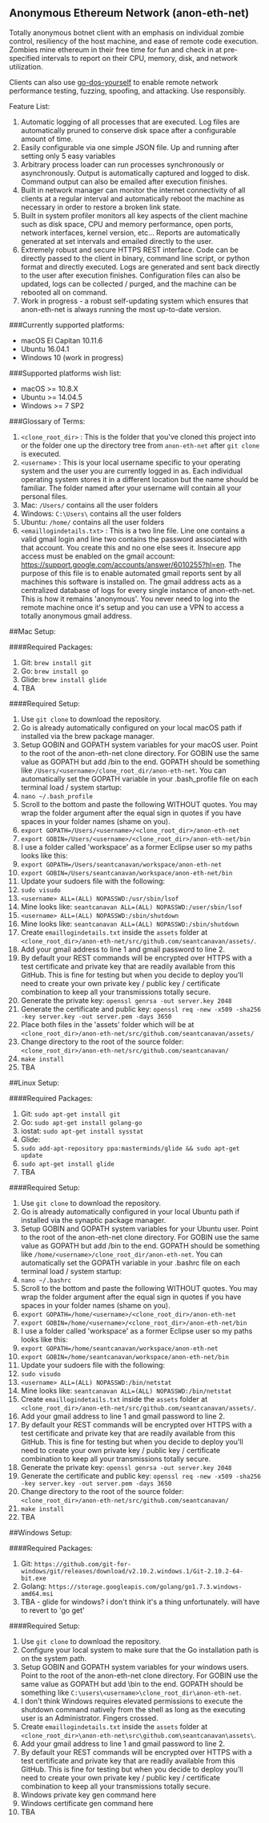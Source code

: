 ## Anonymous Ethereum Network (anon-eth-net)

Totally anonymous botnet client with an emphasis on individual zombie control, resiliency of the host machine, and ease of remote code execution. Zombies mine ethereum in their free time for fun and check in at pre-specified intervals to report on their CPU, memory, disk, and network utilization.

Clients can also use [go-dos-yourself](https://github.com/seantcanavan/go-dos-yourself) to enable remote network performance testing, fuzzing, spoofing, and attacking. Use responsibly.

Feature List:
01. Automatic logging of all processes that are executed. Log files are automatically pruned to conserve disk space after a configurable amount of time.
02. Easily configurable via one simple JSON file. Up and running after setting only 5 easy variables
03. Arbitrary process loader can run processes synchronously or asynchronously. Output is automatically captured and logged to disk. Command output can also be emailed after execution finishes.
04. Built in network manager can monitor the internet connectivity of all clients at a regular interval and automatically reboot the machine as necessary in order to restore a broken link state.
05. Built in system profiler monitors all key aspects of the client machine such as disk space, CPU and memory performance, open ports, network interfaces, kernel version, etc... Reports are automatically generated at set intervals and emailed directly to the user.
06. Extremely robust and secure HTTPS REST interface. Code can be directly passed to the client in binary, command line script, or python format and directly executed. Logs are generated and sent back directly to the user after execution finishes. Configuration files can also be updated, logs can be collected / purged, and the machine can be rebooted all on command.
07. Work in progress - a robust self-updating system which ensures that anon-eth-net is always running the most up-to-date version.

###Currently supported platforms:
- macOS El Capitan 10.11.6
- Ubuntu 16.04.1
- Windows 10 (work in progress)

###Supported platforms wish list:
- macOS >= 10.8.X
- Ubuntu >= 14.04.5
- Windows >= 7 SP2

###Glossary of Terms:
01. `<clone_root_dir>` : This is the folder that you've cloned this project into or the folder one up the directory tree from `anon-eth-net` after `git clone` is executed.
02. `<username>` : This is your local username specific to your operating system and the user you are currently logged in as. Each individual operating system stores it in a different location but the name should be familiar. The folder named after your username will contain all your personal files.
  01. Mac: `/Users/` contains all the user folders
  02. Windows: `C:\Users\` contains all the user folders
  03. Ubuntu: `/home/` contains all the user folders
03. `<emaillogindetails.txt>` : This is a two line file. Line one contains a valid gmail login and line two contains the password associated with that account. You create this and no one else sees it. Insecure app access must be enabled on the gmail account: https://support.google.com/accounts/answer/6010255?hl=en. The purpose of this file is to enable automated gmail reports sent by all machines this software is installed on. The gmail address acts as a centralized database of logs for every single instance of anon-eth-net. This is how it remains 'anonymous'. You never need to log into the remote machine once it's setup and you can use a VPN to access a totally anonymous gmail address.

##Mac Setup:

####Required Packages:
01. Git: `brew install git`
02. Go: `brew install go`
03. Glide: `brew install glide`
04. TBA

####Required Setup:
01. Use `git clone` to download the repository.
02. Go is already automatically configured on your local macOS path if installed via the brew package manager.
03. Setup GOBIN and GOPATH system variables for your macOS user. Point to the root of the anon-eth-net clone directory. For GOBIN use the same value as GOPATH but add /bin to the end. GOPATH should be something like `/Users/<username>/clone_root_dir/anon-eth-net`. You can automatically set the GOPATH variable in your .bash_profile file on each terminal load / system startup:
  01. `nano ~/.bash_profile`
  02. Scroll to the bottom and paste the following WITHOUT quotes. You may wrap the folder argument after the equal sign in quotes if you have spaces in your folder names (shame on you).
  03. `export GOPATH=/Users/<username>/<clone_root_dir>/anon-eth-net`
  04. `export GOBIN=/Users/<username>/<clone_root_dir>/anon-eth-net/bin`
  05. I use a folder called 'workspace' as a former Eclipse user so my paths looks like this:
  06. `export GOPATH=/Users/seantcanavan/workspace/anon-eth-net`
  07. `export GOBIN=/Users/seantcanavan/workspace/anon-eth-net/bin`
04. Update your sudoers file with the following:
  01. `sudo visudo`
  02. `<username> ALL=(ALL) NOPASSWD:/usr/sbin/lsof`
  03. Mine looks like: `seantcanavan ALL=(ALL) NOPASSWD:/user/sbin/lsof`
  04. `<username> ALL=(ALL) NOPASSWD:/sbin/shutdown`
  05. Mine looks like: `seantcanavan ALL=(ALL) NOPASSWD:/sbin/shutdown`
05. Create `emaillogindetails.txt` inside the `assets` folder at `<clone_root_dir>/anon-eth-net/src/github.com/seantcanavan/assets/`.
06. Add your gmail address to line 1 and gmail password to line 2.
07. By default your REST commands will be encrypted over HTTPS with a test certificate and private key that are readily available from this GitHub. This is fine for testing but when you decide to deploy you'll need to create your own private key / public key / certificate combination to keep all your transmissions totally secure.
  01. Generate the private key: `openssl genrsa -out server.key 2048`
  02. Generate the certificate and public key: `openssl req -new -x509 -sha256 -key server.key -out server.pem -days 3650`
  03. Place both files in the 'assets' folder which will be at `<clone_root_dir>/anon-eth-net/src/github.com/seantcanavan/assets/`
08. Change directory to the root of the source folder: `<clone_root_dir>/anon-eth-net/src/github.com/seantcanavan/`
09. `make install`
10. TBA

##Linux Setup:

####Required Packages:
01. Git: `sudo apt-get install git`
02. Go: `sudo apt-get install golang-go`
03. iostat: `sudo apt-get install sysstat`
04. Glide:
  01. `sudo add-apt-repository ppa:masterminds/glide && sudo apt-get update`
  02. `sudo apt-get install glide`
05. TBA

####Required Setup:
01. Use `git clone` to download the repository.
02. Go is already automatically configured in your local Ubuntu path if installed via the synaptic package manager.
03. Setup GOBIN and GOPATH system variables for your Ubuntu user. Point to the root of the anon-eth-net clone directory. For GOBIN use the same value as GOPATH but add /bin to the end. GOPATH should be something like `/home/<username>/clone_root_dir/anon-eth-net`. You can automatically set the GOPATH variable in your .bashrc file on each terminal load / system startup:
  01. `nano ~/.bashrc`
  02. Scroll to the bottom and paste the following WITHOUT quotes. You may wrap the folder argument after the equal sign in quotes if you have spaces in your folder names (shame on you).
  03. `export GOPATH=/home/<username>/<clone_root_dir>/anon-eth-net`
  04. `export GOBIN=/home/<username>/<clone_root_dir>/anon-eth-net/bin`
  05. I use a folder called 'workspace' as a former Eclipse user so my paths looks like this:
  06. `export GOPATH=/home/seantcanavan/workspace/anon-eth-net`
  07. `export GOBIN=/home/seantcanavan/workspace/anon-eth-net/bin`
04. Update your sudoers file with the following:
  01. `sudo visudo`
  02. `<username> ALL=(ALL) NOPASSWD:/bin/netstat`
  03. Mine looks like: `seantcanavan ALL=(ALL) NOPASSWD:/bin/netstat`
05. Create `emaillogindetails.txt` inside the `assets` folder at `<clone_root_dir>/anon-eth-net/src/github.com/seantcanavan/assets/`.
06. Add your gmail address to line 1 and gmail password to line 2.
07. By default your REST commands will be encrypted over HTTPS with a test certificate and private key that are readily available from this GitHub. This is fine for testing but when you decide to deploy you'll need to create your own private key / public key / certificate combination to keep all your transmissions totally secure.
  01. Generate the private key: `openssl genrsa -out server.key 2048`
  02. Generate the certificate and public key: `openssl req -new -x509 -sha256 -key server.key -out server.pem -days 3650`
08. Change directory to the root of the source folder: `<clone_root_dir>/anon-eth-net/src/github.com/seantcanavan/`
09. `make install`
10. TBA

##Windows Setup:


####Required Packages:
01. Git: `https://github.com/git-for-windows/git/releases/download/v2.10.2.windows.1/Git-2.10.2-64-bit.exe`
02. Golang: `https://storage.googleapis.com/golang/go1.7.3.windows-amd64.msi`
03. TBA - glide for windows? i don't think it's a thing unfortunately. will have to revert to 'go get'

####Required Setup:
01. Use `git clone` to download the repository.
02. Configure your local system to make sure that the Go installation path is on the system path.
03. Setup GOBIN and GOPATH system variables for your windows users. Point to the root of the anon-eth-net clone directory. For GOBIN use the same value as GOPATH but add \bin to the end. GOPATH should be something like `C:\users\<username>\clone_root_dir\anon-eth-net`.
04. I don't think Windows requires elevated permissions to execute the shutdown command natively from the shell as long as the executing user is an Administrator. Fingers crossed.
05. Create `emaillogindetails.txt` inside the `assets` folder at `<clone_root_dir>\anon-eth-net\src\github.com\seantcanavan\assets\`.
06. Add your gmail address to line 1 and gmail password to line 2.
07. By default your REST commands will be encrypted over HTTPS with a test certificate and private key that are readily available from this GitHub. This is fine for testing but when you decide to deploy you'll need to create your own private key / public key / certificate combination to keep all your transmissions totally secure.
  01. Windows private key gen command here
  02. Windows certificate gen command here
08. TBA
